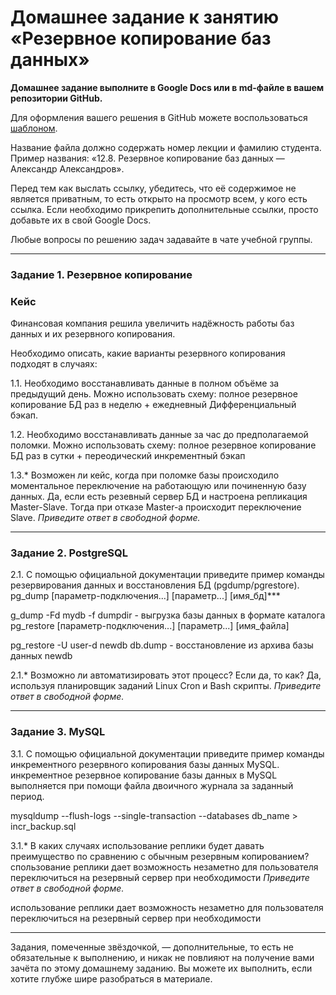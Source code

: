 # Домашнее задание к занятию «Резервное копирование баз данных»

**Домашнее задание выполните в Google Docs или в md-файле в вашем репозитории GitHub.** 

Для оформления вашего решения в GitHub можете воспользоваться [шаблоном](https://github.com/netology-code/sys-pattern-homework).

Название файла должно содержать номер лекции и фамилию студента. Пример названия: «12.8. Резервное копирование баз данных — Александр Александров».

Перед тем как выслать ссылку, убедитесь, что её содержимое не является приватным, то есть открыто на просмотр всем, у кого есть ссылка. Если необходимо прикрепить дополнительные ссылки, просто добавьте их в свой Google Docs.

Любые вопросы по решению задач задавайте в чате учебной группы.

---

### Задание 1. Резервное копирование

### Кейс
Финансовая компания решила увеличить надёжность работы баз данных и их резервного копирования. 

Необходимо описать, какие варианты резервного копирования подходят в случаях: 

1.1. Необходимо восстанавливать данные в полном объёме за предыдущий день.
Можно использовать схему: полное резервное копирование БД раз в неделю + ежедневный Дифференциальный бэкап.

1.2. Необходимо восстанавливать данные за час до предполагаемой поломки.
Можно использовать схему: полное резервное копирование БД раз в сутки + переодический инкрементный бэкап

1.3.* Возможен ли кейс, когда при поломке базы происходило моментальное переключение на работающую или починенную базу данных.
Да, если есть резевный сервер БД и настроена репликация Master-Slave. Тогда при отказе Master-а происходит переключение Slave.
*Приведите ответ в свободной форме.*

---

### Задание 2. PostgreSQL

2.1. С помощью официальной документации приведите пример команды резервирования данных и восстановления БД (pgdump/pgrestore).
pg_dump [параметр-подключения...] [параметр...] [имя_бд]***
  
  g_dump -Fd mydb -f dumpdir   - выгрузка базы данных в формате каталога
 pg_restore [параметр-подключения...] [параметр...] [имя_файла]

  pg_restore -U user-d newdb db.dump   - восстановление из архива базы данных newdb

2.1.* Возможно ли автоматизировать этот процесс? Если да, то как?
Да, используя планировщик заданий Linux Cron и Bash скрипты.
*Приведите ответ в свободной форме.*

---

### Задание 3. MySQL

3.1. С помощью официальной документации приведите пример команды инкрементного резервного копирования базы данных MySQL. 
инкрементное резервное копирование базы данных в MySQL выполняется при помощи файла двоичного журнала за заданный период.

  mysqldump --flush-logs --single-transaction --databases db_name > incr_backup.sql

3.1.* В каких случаях использование реплики будет давать преимущество по сравнению с обычным резервным копированием?
спользование реплики дает возможность незаметно для пользователя переключиться на резервный сервер при необходимости
*Приведите ответ в свободной форме.*

использование реплики дает возможность незаметно для пользователя переключиться на резервный сервер при необходимости

---

Задания, помеченные звёздочкой, — дополнительные, то есть не обязательные к выполнению, и никак не повлияют на получение вами зачёта по этому домашнему заданию. Вы можете их выполнить, если хотите глубже шире разобраться в материале.
